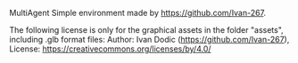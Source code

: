 MultiAgent Simple environment made by https://github.com/Ivan-267.

The following license is only for the graphical assets in the folder "assets", including .glb format files:
Author: Ivan Dodic (https://github.com/Ivan-267), 
License: https://creativecommons.org/licenses/by/4.0/